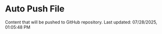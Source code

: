 # Auto Push File

Content that will be pushed to GitHub repository.
Last updated: 07/28/2025, 01:05:48 PM